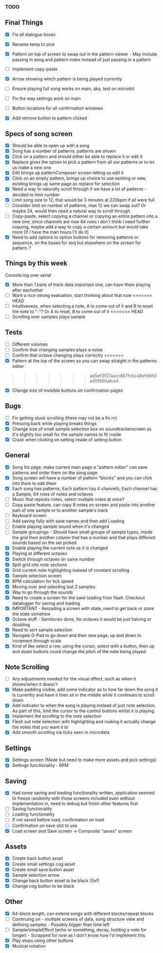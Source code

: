 ### TODO

## Final Things

-   [x] Fix all dialogue boxes
-   [x] Rename temp to pick
-   [x] Pattern on top of screen to swap out in the pattern viewer - May include passing in song and pattern index instead of just passing in a pattern
-   [ ] Implement copy-paste
-   [x] Arrow showing which pattern is being played currently
-   [ ] Ensure playing full song works on main, aka, test on microbit
-   [ ] Fix the way settings work on main

-   [ ] Button locations for all confirmation windows
-   [x] Add remove button to pattern clicked

## Specs of song screen

-   [x] Should be able to open up with a song
-   [x] Song has a number of patterns, patterns are shown
-   [x] Click on a pattern and should either be able to replace it or edit it
-   [x] Replace gives the option to pick a pattern from all our patterns or to let us make a new one
-   [x] Edit brings up patternComposer screen letting us edit it
-   [x] Click on an empty pattern, brings up choice to use existing or new, existing brings up same page as replace for selection
-   [x] Need a way to naturally scroll through if we have a lot of patterns - decided to limit number
-   [x] Limit song size to 12, that would be 3 minutes at 220bpm if all were full
-   [ ] Consider limit on number of patterns, max 12 we can swap out? Or maybe 24, would then need a natural way to scroll through
-   [ ] Copy-paste, select copying a channel or copying an entire pattern into a new one, since channels are now 64 rows i don't think I need further copying, maybe add a way to copy a certain amount but would take more [If I have the man hours I'll do it]
-   [x] Need to add options to option buttons for removing patterns or sequence, on the boxes for seq but elsewhere on the screen for pattern..?

## Things by this week

Console.log over serial

-   [x] More than 1 bank of track data important one, can have them playing after eachother
-   [ ] Want a nice strong evaluation, start thinking about that now
<<<<<<< HEAD
-   [ ] Intuitiveness, when selecting a note, A to come out of it and B to reset the note to "-"? Or A to reset, B to come out of it
<<<<<<< HEAD
-   [ ] Scrolling over samples plays sample

## Tests

-   [ ] Different volumes
-   [ ] Confirm that changing samples plays a noise
-   [ ] Confirm that octave changing plays correctly
=======
-   [x] Pattern at the top of the screen so you can swap straight in the patterns editor
>>>>>>> ad5ef3f37aacc887fcbc48efd660e45f680afce4
-   [x] Change size of invisible buttons on confirmation pages

## Bugs

-   [ ] Fix getting stuck scrolling (there may not be a fix rn)
-   [x] Pressing back while playing breaks things
-   [x] Change size of small sample selection box on soundtrackerscreen as it's slightly too small for the sample names to fit inside
-   [x] Crash when clicking on setting inside of setting button

## General

-   [x] Song list page, make current main page a "pattern editor" can save patterns and order them on the song page
-   [x] Song screen will have a number of pattern "blocks" and you can click into them to edit them
-   [x] Each song has patterns; Each pattern has 4 channels; Each channel has a Sample, 64 rows of notes and octaves
-   [ ] Music that repeats notes, select multiple notes at once?
-   [ ] Copy paste feature, can copy 8 notes on screen and paste into another part of one sample or to another sample's track
-   [ ] Keyboard screen
-   [ ] Add saving fully with save names and then add Loading
-   [ ] Enable playing sample sound when it's changed
-   [ ] Sample groupings - Should have small groups of sample types, inside the grid then another column that has a number and that plays different sounds based on the set picked
-   [x] Enable playing the current note as it is changed
-   [x] Playing at different octaves
-   [x] Switch through octaves on same number
-   [x] Split grid into note sections
-   [x] Grid current note highlighting instead of constant scrolling
-   [x] Sample selection screen
-   [x] BPM calculation for tick speed
-   [x] Moving over and selecting last 2 samples
-   [x] Way to go through the sounds
-   [x] Need to create a screen for the save loading from flash. Checkout datalogger for saving and loading
-   [x] IMPORTANT - Reloading a screen with state, need to get back or store the state somehow
-   [x] Octave stuff - Semitones done, for octaves it would be just halving or doubling
-   [x] Need to sort sample selection
-   [x] Navigate D-Pad to go down and then new page, up and down to increment through scale
-   [x] Kind of like select a row, using the cursor, select with a button, then up and down buttons could change the pitch of the note being played

## Note Scrolling

-   [ ] Any adjustments needed for the visual effect, such as when it shows/when it doesn't
-   [x] Make padding visible, add some indicator as to how far down the song it is currently and have it then sit in the middle while it continues to scroll down
-   [x] Add indicator to when the song is playing instead of just note selection. As part of this, limit the cursor to the control buttons whilst it is playing.
-   [x] Implement the scrolling to the note selection
-   [x] Flesh out note selection with highlighting and making it actually change the notes that you want it to
-   [x] Add smooth scrolling via ticks seen in microdata

## Settings

-   [x] Settings screen (Made but need to make more assets and pick settings)
-   [x] Settings functionality - BPM

## Saving

-   [x] Had some saving and loading functionality written, application seemed to freeze randomly with those screens included even without implementation in, need to debug but finish other features first
-   [ ] Saving functionality
-   [ ] Loading functionality
-   [ ] If not saved before load, confirmation on load
-   [ ] Confirmation on save slot to use
-   [x] Load screen and Save screen -> Composite "saves" screen

## Assets

-   [x] Create back button asset
-   [x] Create small settings cog asset
-   [x] Create small save button asset
-   [x] Sample selection arrow
-   [x] Change back button asset to be black (0xf)
-   [x] Change cog button to be black

## Other

-   [x] 64-block length, can extend songs with different blocks/repeat blocks
-   [ ] Continuing on - multiple screens of data, song structure view and defining samples - Possibly bigger than time left
-   [ ] Sample/simpleEffect (echo or something, decay, holding a note for longer) - Scrapped for now as I don't know how I'd implement this
-   [x] Play stops using other buttons
-   [x] Musical notation

